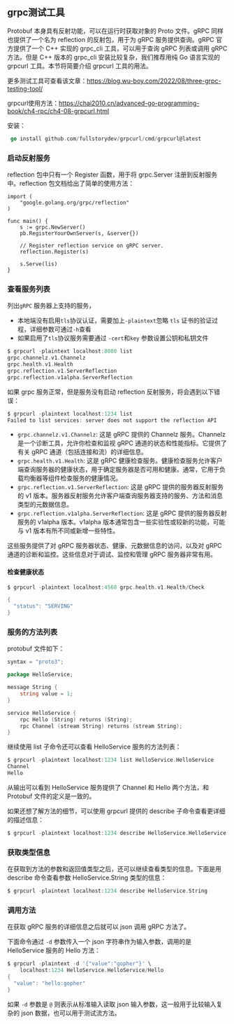 ## grpc测试工具

Protobuf 本身具有反射功能，可以在运行时获取对象的 Proto 文件。gRPC 同样也提供了一个名为 reflection 的反射包，用于为 gRPC 服务提供查询。gRPC 官方提供了一个 C++ 实现的 grpc_cli 工具，可以用于查询 gRPC 列表或调用 gRPC 方法。但是 C++ 版本的 grpc_cli 安装比较复杂，我们推荐用纯 Go 语言实现的 grpcurl 工具。本节将简要介绍 grpcurl 工具的用法。

更多测试工具可查看该文章：https://blog.wu-boy.com/2022/08/three-grpc-testing-tool/

grpcurl使用方法：https://chai2010.cn/advanced-go-programming-book/ch4-rpc/ch4-08-grpcurl.html

安装：

```go
 go install github.com/fullstorydev/grpcurl/cmd/grpcurl@latest
```

### 启动反射服务

reflection 包中只有一个 Register 函数，用于将 grpc.Server 注册到反射服务中。reflection 包文档给出了简单的使用方法：

```shell
import (
    "google.golang.org/grpc/reflection"
)

func main() {
    s := grpc.NewServer()
    pb.RegisterYourOwnServer(s, &server{})

    // Register reflection service on gRPC server.
    reflection.Register(s)

    s.Serve(lis)
}

```

### 查看服务列表

列出`gRPC` 服务器上支持的服务，

- 本地端没有启用`tls`协议认证，需要加上`-plaintext`忽略 `tls` 证书的验证过程，详细参数可通过`-h`查看
- 如果启用了`tls`协议服务需要通过 `-cert`和`key` 参数设置公钥和私钥文件

```go
$ grpcurl -plaintext localhost:8080 list
grpc.channelz.v1.Channelz
grpc.health.v1.Health
grpc.reflection.v1.ServerReflection
grpc.reflection.v1alpha.ServerReflection

```

如果 grpc 服务正常，但是服务没有启动 reflection 反射服务，将会遇到以下错误：

```go
$ grpcurl -plaintext localhost:1234 list
Failed to list services: server does not support the reflection API
```

- `grpc.channelz.v1.Channelz`: 这是 gRPC 提供的 Channelz 服务。Channelz 是一个诊断工具，允许你检查和监视 gRPC 通道的状态和性能指标。它提供了有关 gRPC 通道（包括连接和流）的详细信息。
- `grpc.health.v1.Health`: 这是 gRPC 健康检查服务。健康检查服务允许客户端查询服务器的健康状态，用于确定服务器是否可用和健康。通常，它用于负载均衡器等组件检查服务的健康情况。
- `grpc.reflection.v1.ServerReflection`: 这是 gRPC 提供的服务器反射服务的 v1 版本。服务器反射服务允许客户端查询服务器支持的服务、方法和消息类型的元数据信息。
- `grpc.reflection.v1alpha.ServerReflection`: 这是 gRPC 提供的服务器反射服务的 v1alpha 版本。v1alpha 版本通常包含一些实验性或较新的功能，可能与 v1 版本有所不同或新增一些特性。

这些服务提供了对 gRPC 服务器状态、健康、元数据信息的访问，以及对 gRPC 通道的诊断和监控。这些信息对于调试、监控和管理 gRPC 服务器非常有用。

#### 检查健康状态

```go
$ grpcurl -plaintext localhost:4560 grpc.health.v1.Health/Check

{
  "status": "SERVING"
}

```

### 服务的方法列表

protobuf 文件如下：

```go
syntax = "proto3";

package HelloService;

message String {
	string value = 1;
}

service HelloService {
	rpc Hello (String) returns (String);
	rpc Channel (stream String) returns (stream String);
}

```

继续使用 list 子命令还可以查看 HelloService 服务的方法列表：

```go
$ grpcurl -plaintext localhost:1234 list HelloService.HelloService
Channel
Hello
```

从输出可以看到 HelloService 服务提供了 Channel 和 Hello 两个方法，和 Protobuf 文件的定义是一致的。

如果还想了解方法的细节，可以使用 grpcurl 提供的 describe 子命令查看更详细的描述信息：

```go
$ grpcurl -plaintext localhost:1234 describe HelloService.HelloService
```

### 获取类型信息

在获取到方法的参数和返回值类型之后，还可以继续查看类型的信息。下面是用 describe 命令查看参数 HelloService.String 类型的信息：

```go
$ grpcurl -plaintext localhost:1234 describe HelloService.String
```

### 调用方法

在获取 gRPC 服务的详细信息之后就可以 json 调用 gRPC 方法了。

下面命令通过 `-d` 参数传入一个 json 字符串作为输入参数，调用的是 HelloService 服务的 Hello 方法：

```go
$ grpcurl -plaintext -d '{"value":"gopher"}' \
    localhost:1234 HelloService.HelloService/Hello
{
  "value": "hello:gopher"
}
```

如果 `-d` 参数是 `@` 则表示从标准输入读取 json 输入参数，这一般用于比较输入复杂的 json 数据，也可以用于测试流方法。



